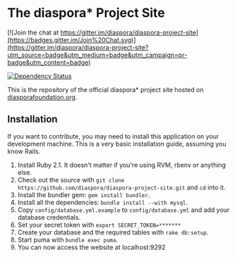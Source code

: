 # The diaspora\* Project Site

[![Join the chat at https://gitter.im/diaspora/diaspora-project-site](https://badges.gitter.im/Join%20Chat.svg)](https://gitter.im/diaspora/diaspora-project-site?utm_source=badge&utm_medium=badge&utm_campaign=pr-badge&utm_content=badge)

[![Dependency Status](https://gemnasium.com/diaspora/diaspora-project-site.png)](https://gemnasium.com/diaspora/diaspora-project-site)

This is the repository of the official diaspora\* project site hosted on [diasporafoundation.org](https://diasporafoundation.org/).

## Installation

If you want to contribute, you may need to install this application on your development machine. This is a very basic installation guide, assuming you know Rails.

1. Install Ruby 2.1. It doesn't matter if you're using RVM, rbenv or anything else.
2. Check out the source with `git clone https://github.com/diaspora/diaspora-project-site.git` and `cd` into it.
3. Install the bundler gem: `gem install bundler`.
4. Install all the dependencies: `bundle install --with mysql`.
5. Copy `config/database.yml.example` to `config/database.yml` and add your database credentials.
6. Set your secret token with `export SECRET_TOKEN=*******`
7. Create your database and the required tables with `rake db:setup`.
8. Start puma with `bundle exec puma`.
9. You can now access the website at localhost:9292
